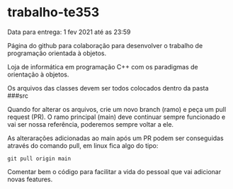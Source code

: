 # trabalho-te353
Data para entrega: 1 fev 2021 até as 23:59

Página do github para colaboração para desenvolver o trabalho de programação orientada à objetos.

Loja de informática em programação C++ com os paradigmas de orientação à objetos.

Os arquivos das classes devem ser todos colocados dentro da pasta ###src
 
Quando for alterar os arquivos, crie um novo branch (ramo) e peça um pull request (PR).
O ramo principal (main) deve continuar sempre funcionado e vai ser nossa referência,
poderemos sempre voltar a ele. 

As alterarações adicionadas ao main após um PR podem ser conseguidas através do comando pull,
em linux fica algo do tipo: 

`git pull origin main`

Comentar bem o código para facilitar a vida do pessoal que vai adicionar novas features.
